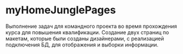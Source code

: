 # myHomeJunglePages
Выполнение задач для командного проекта во время прохождения курса для повышения квалификации.
Создание двух страниц по макетам, которые были созданы дизайнерами, с реализацией подключения БД, для отображения и выборки информации.
